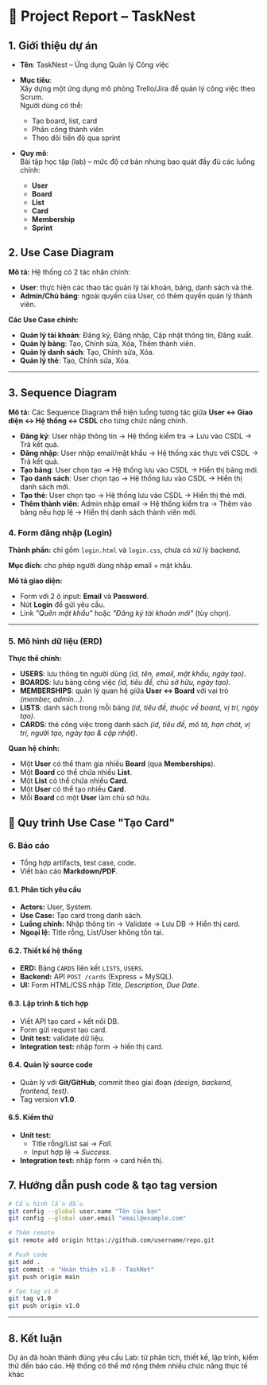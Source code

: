 # 📑 Project Report – TaskNest 

## 1. Giới thiệu dự án  

- **Tên**: TaskNest – Ứng dụng Quản lý Công việc  
- **Mục tiêu**:  
  Xây dựng một ứng dụng mô phỏng Trello/Jira để quản lý công việc theo Scrum.  
  Người dùng có thể:  
  - Tạo board, list, card  
  - Phân công thành viên  
  - Theo dõi tiến độ qua sprint  

- **Quy mô**:  
  Bài tập học tập (lab) – mức độ cơ bản nhưng bao quát đầy đủ các luồng chính:  
  - **User**  
  - **Board**  
  - **List**  
  - **Card**  
  - **Membership**  
  - **Sprint**  
## 2. Use Case Diagram

**Mô tả:** Hệ thống có 2 tác nhân chính:

- **User**: thực hiện các thao tác quản lý tài khoản, bảng, danh sách và thẻ.  
- **Admin/Chủ bảng**: ngoài quyền của User, có thêm quyền quản lý thành viên.

**Các Use Case chính:**
- **Quản lý tài khoản**: Đăng ký, Đăng nhập, Cập nhật thông tin, Đăng xuất.  
- **Quản lý bảng**: Tạo, Chỉnh sửa, Xóa, Thêm thành viên.  
- **Quản lý danh sách**: Tạo, Chỉnh sửa, Xóa.  
- **Quản lý thẻ**: Tạo, Chỉnh sửa, Xóa.  

---

## 3. Sequence Diagram

**Mô tả:** Các Sequence Diagram thể hiện luồng tương tác giữa **User ↔ Giao diện ↔ Hệ thống ↔ CSDL** cho từng chức năng chính.

- **Đăng ký**: User nhập thông tin → Hệ thống kiểm tra → Lưu vào CSDL → Trả kết quả.  
- **Đăng nhập**: User nhập email/mật khẩu → Hệ thống xác thực với CSDL → Trả kết quả.  
- **Tạo bảng**: User chọn tạo → Hệ thống lưu vào CSDL → Hiển thị bảng mới.  
- **Tạo danh sách**: User chọn tạo → Hệ thống lưu vào CSDL → Hiển thị danh sách mới.  
- **Tạo thẻ**: User chọn tạo → Hệ thống lưu vào CSDL → Hiển thị thẻ mới.  
- **Thêm thành viên**: Admin nhập email → Hệ thống kiểm tra → Thêm vào bảng nếu hợp lệ → Hiển thị danh sách thành viên mới.  

### 4. Form đăng nhập (Login)

**Thành phần:** chỉ gồm `login.html` và `login.css`, chưa có xử lý backend.  

**Mục đích:** cho phép người dùng nhập email + mật khẩu.  

**Mô tả giao diện:**
- Form với 2 ô input: **Email** và **Password**.  
- Nút **Login** để gửi yêu cầu.  
- Link *"Quên mật khẩu"* hoặc *"Đăng ký tài khoản mới"* (tùy chọn).  

---

### 5. Mô hình dữ liệu (ERD)

**Thực thể chính:**
- **USERS**: lưu thông tin người dùng *(id, tên, email, mật khẩu, ngày tạo)*.  
- **BOARDS**: lưu bảng công việc *(id, tiêu đề, chủ sở hữu, ngày tạo)*.  
- **MEMBERSHIPS**: quản lý quan hệ giữa **User ↔ Board** với vai trò *(member, admin...)*.  
- **LISTS**: danh sách trong mỗi bảng *(id, tiêu đề, thuộc về board, vị trí, ngày tạo)*.  
- **CARDS**: thẻ công việc trong danh sách *(id, tiêu đề, mô tả, hạn chót, vị trí, người tạo, ngày tạo & cập nhật)*.  

**Quan hệ chính:**
- Một **User** có thể tham gia nhiều **Board** (qua **Memberships**).  
- Một **Board** có thể chứa nhiều **List**.  
- Một **List** có thể chứa nhiều **Card**.  
- Một **User** có thể tạo nhiều **Card**.  
- Mỗi **Board** có một **User** làm chủ sở hữu.  
## 📌 Quy trình Use Case "Tạo Card"

### 6. Báo cáo
- Tổng hợp artifacts, test case, code.  
- Viết báo cáo **Markdown/PDF**.  

#### 6.1. Phân tích yêu cầu
- **Actors:** User, System.  
- **Use Case:** Tạo card trong danh sách.  
- **Luồng chính:** Nhập thông tin → Validate → Lưu DB → Hiển thị card.  
- **Ngoại lệ:** Title rỗng, List/User không tồn tại.  

#### 6.2. Thiết kế hệ thống
- **ERD:** Bảng `CARDS` liên kết `LISTS`, `USERS`.  
- **Backend:** API `POST /cards` (Express + MySQL).  
- **UI:** Form HTML/CSS nhập *Title, Description, Due Date*.  

#### 6.3. Lập trình & tích hợp
- Viết API tạo card + kết nối DB.  
- Form gửi request tạo card.  
- **Unit test:** validate dữ liệu.  
- **Integration test:** nhập form → hiển thị card.  

#### 6.4. Quản lý source code
- Quản lý với **Git/GitHub**, commit theo giai đoạn *(design, backend, frontend, test)*.  
- Tag version **v1.0**.  

#### 6.5. Kiểm thử
- **Unit test:**  
  - Title rỗng/List sai → *Fail*.  
  - Input hợp lệ → *Success*.  
- **Integration test:** nhập form → card hiển thị.  
## 7. Hướng dẫn push code & tạo tag version

```bash
# Cấu hình lần đầu
git config --global user.name "Tên của bạn"
git config --global user.email "email@example.com"

# Thêm remote
git remote add origin https://github.com/username/repo.git

# Push code
git add .
git commit -m "Hoàn thiện v1.0 - TaskNet"
git push origin main

# Tạo tag v1.0
git tag v1.0
git push origin v1.0
```

---

## 8. Kết luận
Dự án đã hoàn thành đúng yêu cầu Lab: từ phân tích, thiết kế, lập trình, kiểm thử đến báo cáo. Hệ thống có thể mở rộng thêm nhiều chức năng thực tế khác

